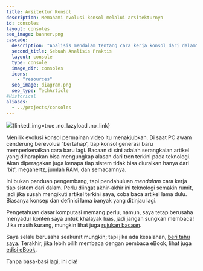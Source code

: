 ```yaml
---
title: Arsitektur Konsol
description: Memahami evolusi konsol melalui arsitekturnya
id: consoles
layout: consoles
seo_image: banner.png
cascade:
  description: "Analisis mendalam tentang cara kerja konsol dari dalam"
  second_title: Sebuah Analisis Praktis
  layout: console
  type: console
  image_dir: consoles
  icons:
    - "resources"
  seo_image: diagram.png
  seo_type: TechArticle
#Historical
aliases:
  - ../projects/consoles
---
```


![](banner.png){linked_img=true .no_lazyload .no_link}

Menilik evolusi konsol permainan video itu menakjubkan. Di saat PC awam cenderung berevolusi 'bertahap', tiap konsol generasi baru memperkenalkan cara baru lagi. Bacaan di sini adalah serangkaian artikel yang diharapkan bisa mengungkap alasan dari tren terkini pada teknologi. Akan diperagakan juga kenapa tiap sistem tidak bisa diuraikan hanya dari 'bit', megahertz, jumlah RAM, dan semacamnya.

Ini bukan panduan pengembang, tapi pendahuluan *mendalam* cara kerja tiap sistem dari dalam. Perlu diingat akhir-akhir ini teknologi semakin rumit, jadi jika susah mengikuti artikel terkini saya, coba baca artikel lama dulu. Biasanya konsep dan definisi lama banyak yang ditinjau lagi.

Pengetahuan dasar komputasi memang perlu, namun, saya tetap berusaha menyadur konten saya untuk khalayak luas, jadi jangan sungkan membaca! Jika masih kurang, mungkin lihat juga [rujukan bacaan](readings).

Saya selalu berusaha seakurat mungkin; tapi jika ada kesalahan, [beri tahu saya](https://github.com/flipacholas/Architecture-of-consoles). Terakhir, jika lebih pilih membaca dengan pembaca eBook, lihat juga [edisi eBook](ebook).

Tanpa basa-basi lagi, ini dia!
